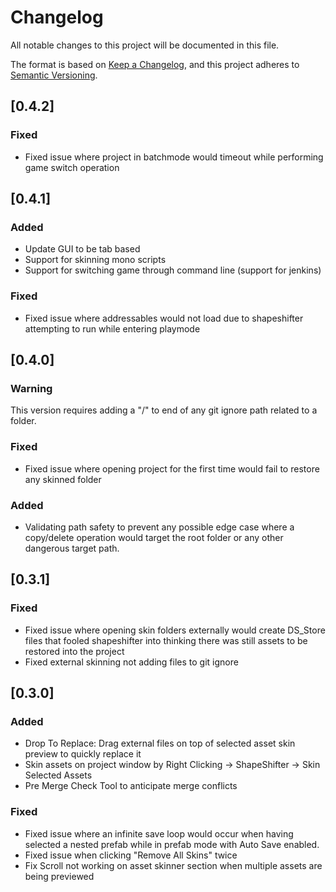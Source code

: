 
# Changelog
All notable changes to this project will be documented in this file.

The format is based on [Keep a Changelog](https://keepachangelog.com/en/1.0.0/),
and this project adheres to [Semantic Versioning](https://semver.org/spec/v2.0.0.html).

## [0.4.2]
### Fixed
- Fixed issue where project in batchmode would timeout while performing game switch operation

## [0.4.1]

### Added
- Update GUI to be tab based
- Support for skinning mono scripts
- Support for switching game through command line (support for jenkins)

### Fixed
- Fixed issue where addressables would not load due to shapeshifter attempting to run while entering playmode

## [0.4.0]

### Warning
This version requires adding a "/" to end of any git ignore path related to a folder. 

### Fixed
- Fixed issue where opening project for the first time would fail to restore any skinned folder

### Added
- Validating path safety to prevent any possible edge case where a copy/delete operation would target the root folder or any other dangerous target path.

## [0.3.1]
### Fixed
- Fixed issue where opening skin folders externally would create DS_Store files that fooled shapeshifter 
into thinking there was still assets to be restored into the project
- Fixed external skinning not adding files to git ignore

## [0.3.0]
### Added
- Drop To Replace: Drag external files on top of selected asset skin preview to quickly replace it
- Skin assets on project window by Right Clicking -> ShapeShifter -> Skin Selected Assets
- Pre Merge Check Tool to anticipate merge conflicts

### Fixed
- Fixed issue where an infinite save loop would occur when having selected a nested prefab while in prefab mode with Auto Save enabled.
- Fixed issue when clicking "Remove All Skins" twice
- Fix Scroll not working on asset skinner section when multiple assets are being previewed

